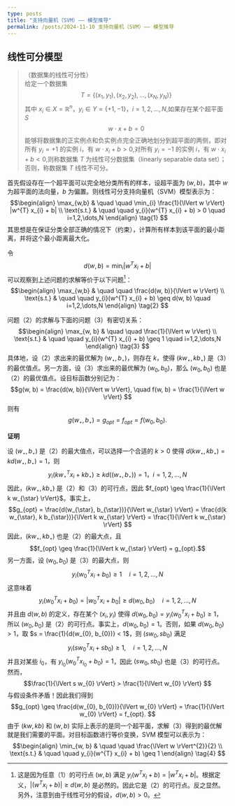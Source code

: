 ```yaml
---
type: posts
title: "支持向量机（SVM）—— 模型推导"
permalink: /posts/2024-11-10 支持向量机（SVM）—— 模型推导
---
```


## 线性可分模型  
> （数据集的线性可分性）  
> 给定一个数据集$$T = \{(x_1, y_1), (x_2, y_2), \dots, (x_N, y_N)\}$$其中 $x_i \in X = \mathbb{R}^n$，$y_i \in Y = \{+1, -1\}$，$i = 1, 2, \dots, N,$如果存在某个超平面 $S$$$w \cdot x + b = 0$$能够将数据集的正实例点和负实例点完全正确地划分到超平面的两侧，即对所有 $y_i = +1$ 的实例 $i$，有 $w \cdot x_i + b > 0,$对所有 $y_i = -1$ 的实例 $i$，有 $w \cdot x_i + b < 0,$则称数据集 $T$ 为线性可分数据集（linearly separable data set）；否则，称数据集 $T$ 线性不可分。  

首先假设存在一个超平面可以完全地分类所有的样本，设超平面为 $(w,b)$，其中 $w$ 为超平面的法向量，$b$ 为偏置。则线性可分支持向量机（SVM）模型表示为：$$\begin{align}  
\max_{w,b} & \quad \quad \min_{i} \frac{1}{\lVert w \rVert} |w^{T} x_{i} + b| \\  
\text{s.t.} & \quad \quad y_{i}(w^{T} x_{i} + b) > 0 \quad i=1,2,\dots,N  
\end{align} \tag{1}  $$其思想是在保证分类全部正确的情况下（约束），计算所有样本到该平面的最小距离，并将这个最小距离最大化。  

令$$d(w, b) = \min_{i} |w^{T} x_{i} + b|$$可以观察到上述问题的求解等价于以下问题[^2]：$$\begin{align}  
\max_{w,b} & \quad \quad \frac{d(w, b)}{\lVert w \rVert} \\  
\text{s.t.} & \quad \quad y_{i}(w^{T} x_{i} + b) \geq d(w, b) \quad i=1,2,\dots,N  
\end{align} \tag{2}  $$

[^2]: 这是因为任意（1）的可行点 $(w, b)$ 满足 $y_{i}(w^{T} x_{i} + b) = |w^{T} x_{i} + b|$。根据定义，$|(w^{T} x_{i} + b)| \geq d(w, b)$ 是必然的。因此它是（2）的可行点。反之显然。另外，注意到由于线性可分的假设，$d(w, b) > 0$。  


问题（2）的求解与下面的问题（3）有密切关系：$$\begin{align}  
\max_{w, b} & \quad \quad \frac{1}{\lVert w \rVert} \\  
\text{s.t.} & \quad \quad y_{i}(w^{T} x_{i} + b) \geq 1 \quad i=1,2,\dots,N  
\end{align} \tag{3}  $$具体地，设（2）求出来的最优解为 $(w_{\star}, b_{\star})$，则存在 $k$，使得 $(k w_{\star}, k b_{\star})$ 是（3）的最优值点。另一方面，设（3）求出来的最优解为 $(w_{0}, b_{0})$，那么 $(w_{0}, b_{0})$ 也是（2）的最优值点。设目标函数分别记为：$$g(w, b) = \frac{d(w, b)}{\lVert w \rVert}, \quad f(w, b) = \frac{1}{\lVert w \rVert}  $$则有$$g(w_{\star}, b_{\star}) = g_{opt} = f_{opt} = f(w_{0}, b_{0}).  $$

**证明**  

设 $(w_{\star}, b_{\star})$ 是（2）的最大值点，可以选择一个合适的 $k>0$ 使得 $d(k w_{\star}, k b_{\star}) = k d(w_{\star}, b_{\star}) = 1$，则$$y_{i}(k {w_{\star}}^{T} x_{i} + k b_{\star}) \geq k d((w_{\star}, b_{\star})) = 1，i = 1, 2, \dots, N$$因此，$(k w_{\star}, k b_{\star})$ 是（2）和（3）的可行点，因此 $f_{opt} \geq \frac{1}{\lVert k w_{\star} \rVert}$。事实上，
$$g_{opt} = \frac{d(w_{\star}, b_{\star})}{\lVert w_{\star} \rVert} = \frac{d(k w_{\star}, k b_{\star})}{\lVert k w_{\star} \rVert} = \frac{1}{\lVert k w_{\star} \rVert}  $$因此，$(k w_{\star}, k b_{\star})$ 也是（2）的最大点，且$$f_{opt} \geq \frac{1}{\lVert k w_{\star} \rVert} = g_{opt}.$$
另一方面，设 $(w_{0}, b_{0})$ 是（3）的最大点，则$$y_{i}({w_{0}}^{T} x_{i} + b_{0}) \geq 1 \quad i = 1, 2, \dots, N $$这意味着$$y_{i}({w_{0}}^{T} x_{i} + b_{0}) = |{w_{0}}^{T} x_{i} + b_{0}| \geq d(w_{0}, b_{0}) \quad i = 1, 2, \dots, N  
$$并且由 $d(w, b)$ 的定义，存在某个 $(x_{i}, y_{i})$ 使得 $d(w_{0}, b_{0}) = y_{i}({w_{0}}^{T} x_{i} + b_{0}) \geq 1$，所以 $(w_{0}, b_{0})$ 是（2）的可行点。事实上，$d(w_{0}, b_{0}) = 1$。否则，如果 $d(w_{0}, b_{0}) > 1$，取 $s = \frac{1}{d(w_{0}, b_{0})} < 1$，则 $(s w_{0}, s b_{0})$ 满足$$y_{i}(s {w_{0}}^{T} x_{i} + s b_{0}) \geq 1, \quad i = 1, 2, \dots, N  $$并且对某些 $i_{0}$，有 $y_{i_{0}}({w_{0}}^{T} x_{i_{0}} + b_{0}) = 1$，因此 $(s w_{0}, s b_{0})$ 也是（3）的可行点。然而，$$\frac{1}{\lVert s w_{0} \rVert} > \frac{1}{\lVert w_{0} \rVert}  $$与假设条件矛盾！因此我们得到$$g_{opt} \geq \frac{d(w_{0}, b_{0})}{\lVert w_{0} \rVert} = \frac{1}{\lVert w_{0} \rVert} = f_{opt}.  $$
由于 $(k w, k b)$ 和 $(w, b)$ 实际上表示的是同一个超平面，求解（3）得到的最优解就是我们需要的平面。对目标函数进行等价变换，SVM 模型可以表示为：$$\begin{align}  
\min_{w, b} & \quad \quad \frac{\lVert w \rVert^{2}}{2} \\  
\text{s.t.} & \quad \quad y_{i}(w^{T} x_{i} + b) \geq 1  
\end{align} \tag{4}  $$
